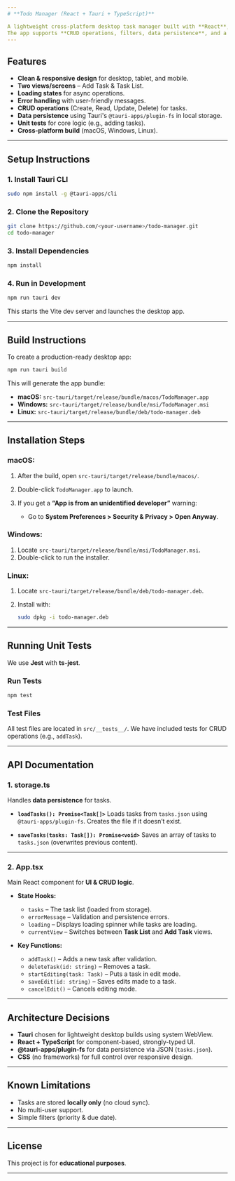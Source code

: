 ```yaml
---
# **Todo Manager (React + Tauri + TypeScript)**

A lightweight cross-platform desktop task manager built with **React**, **TypeScript**, and **Tauri**.
The app supports **CRUD operations, filters, data persistence**, and a **modern responsive UI**.
---
```


## **Features**

- **Clean & responsive design** for desktop, tablet, and mobile.
- **Two views/screens** – Add Task & Task List.
- **Loading states** for async operations.
- **Error handling** with user-friendly messages.
- **CRUD operations** (Create, Read, Update, Delete) for tasks.
- **Data persistence** using Tauri's `@tauri-apps/plugin-fs` in local storage.
- **Unit tests** for core logic (e.g., adding tasks).
- **Cross-platform build** (macOS, Windows, Linux).

---

## **Setup Instructions**

### **1. Install Tauri CLI**

```bash
sudo npm install -g @tauri-apps/cli
```

### **2. Clone the Repository**

```bash
git clone https://github.com/<your-username>/todo-manager.git
cd todo-manager
```

### **3. Install Dependencies**

```bash
npm install
```

### **4. Run in Development**

```bash
npm run tauri dev
```

This starts the Vite dev server and launches the desktop app.

---

## **Build Instructions**

To create a production-ready desktop app:

```bash
npm run tauri build
```

This will generate the app bundle:

- **macOS:** `src-tauri/target/release/bundle/macos/TodoManager.app`
- **Windows:** `src-tauri/target/release/bundle/msi/TodoManager.msi`
- **Linux:** `src-tauri/target/release/bundle/deb/todo-manager.deb`

---

## **Installation Steps**

### **macOS:**

1. After the build, open `src-tauri/target/release/bundle/macos/`.
2. Double-click `TodoManager.app` to launch.
3. If you get a **“App is from an unidentified developer”** warning:

   - Go to **System Preferences > Security & Privacy > Open Anyway**.

### **Windows:**

1. Locate `src-tauri/target/release/bundle/msi/TodoManager.msi`.
2. Double-click to run the installer.

### **Linux:**

1. Locate `src-tauri/target/release/bundle/deb/todo-manager.deb`.
2. Install with:

   ```bash
   sudo dpkg -i todo-manager.deb
   ```

---

## **Running Unit Tests**

We use **Jest** with **ts-jest**.

### **Run Tests**

```bash
npm test
```

### **Test Files**

All test files are located in `src/__tests__/`.
We have included tests for CRUD operations (e.g., `addTask`).

---

## **API Documentation**

### **1. storage.ts**

Handles **data persistence** for tasks.

- **`loadTasks(): Promise<Task[]>`**
  Loads tasks from `tasks.json` using `@tauri-apps/plugin-fs`.
  Creates the file if it doesn’t exist.

- **`saveTasks(tasks: Task[]): Promise<void>`**
  Saves an array of tasks to `tasks.json` (overwrites previous content).

---

### **2. App.tsx**

Main React component for **UI & CRUD logic**.

- **State Hooks:**

  - `tasks` – The task list (loaded from storage).
  - `errorMessage` – Validation and persistence errors.
  - `loading` – Displays loading spinner while tasks are loading.
  - `currentView` – Switches between **Task List** and **Add Task** views.

- **Key Functions:**

  - `addTask()` – Adds a new task after validation.
  - `deleteTask(id: string)` – Removes a task.
  - `startEditing(task: Task)` – Puts a task in edit mode.
  - `saveEdit(id: string)` – Saves edits made to a task.
  - `cancelEdit()` – Cancels editing mode.

---

## **Architecture Decisions**

- **Tauri** chosen for lightweight desktop builds using system WebView.
- **React + TypeScript** for component-based, strongly-typed UI.
- **@tauri-apps/plugin-fs** for data persistence via JSON (`tasks.json`).
- **CSS** (no frameworks) for full control over responsive design.

---

## **Known Limitations**

- Tasks are stored **locally only** (no cloud sync).
- No multi-user support.
- Simple filters (priority & due date).

---

## **License**

This project is for **educational purposes**.

---
